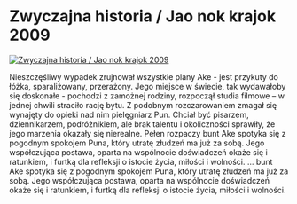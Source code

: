 Zwyczajna historia / Jao nok krajok 2009 
=============
[![Zwyczajna historia / Jao nok krajok 2009 ](http://vidos.pl/images/player.gif)](http://vidos.pl/zwyczajna-historia-jao-nok-krajok-2009)

 Nieszczęśliwy wypadek zrujnował wszystkie plany Ake - jest przykuty do łóżka, sparaliżowany, przerażony. Jego miejsce w świecie, tak wydawałoby się doskonałe - pochodzi z zamożnej rodziny, rozpoczął studia filmowe – w jednej chwili straciło rację bytu. Z podobnym rozczarowaniem zmagał się wynajęty do opieki nad nim pielęgniarz Pun. Chciał być pisarzem, dziennikarzem, podróżnikiem, ale brak talentu i okoliczności sprawiły, że jego marzenia okazały się nierealne. Pełen rozpaczy bunt Ake spotyka się z pogodnym spokojem Puna, który utratę złudzeń ma już za sobą. Jego współczująca postawa, oparta na wspólnocie doświadczeń okaże się i ratunkiem, i furtką dla refleksji o istocie życia, miłości i wolności.  ... bunt Ake spotyka się z pogodnym spokojem Puna, który utratę złudzeń ma już za sobą. Jego współczująca postawa, oparta na wspólnocie doświadczeń okaże się i ratunkiem, i furtką dla refleksji o istocie życia, miłości i wolności.
